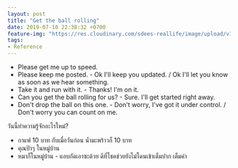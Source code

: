 ```yaml
---
layout: post
title: "Get the ball rolling"
date: 2019-07-10 22:38:32 +0700
feature-img: "https://res.cloudinary.com/sdees-reallife/image/upload/v1555658919/sample_feature_img.png"
tags:
- Reference
---
```

- Please get me up to speed.
- Please keep me posted. - Ok I'll keep you updated. / Ok I'll let you know as soon as we hear something.
- Take it and run with it. - Thanks! I'm on it.
- Can you get the ball rolling for us? - Sure. I'll get started right away.
- Don't drop the ball on this one. - Don't worry, I've got it under control. / Don't worry you can count on me.

<i class="fa fa-child" style="color:plum"></i>

วันนี้ทำความรู้จักอะไรใหม่?

- กาแฟ 10 บาท กับเมื่อวันก่อน น้ำมะพร้าวก็ 10 บาท
- คุณป้าๆ ในหมู่บ้าน
- หมาก็ในหมู่บ้าน - แอบกัดเอาซะด้วย ดีที่โชคช่วยยังไม่โดนเข้าเต็มปาก เต็มคำ
